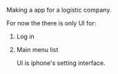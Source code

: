 Making a app for a logistic company.

For now the there is only UI for:
1. Log in
2. Main menu list

   UI is iphone's setting interface.
